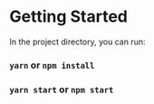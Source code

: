 # Getting Started 

In the project directory, you can run:

### `yarn` or `npm install`

### `yarn start` or `npm start`
